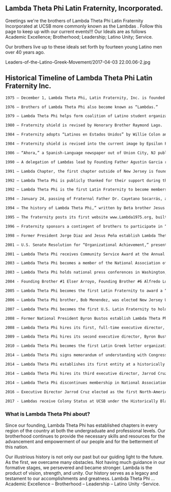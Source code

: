 ## Lambda Theta Phi Latin Fraternity, Incorporated.

Greetings we're the brothers of Lambda Theta Phi Latin Fraternity Incorporated at UCSB more commonly known as the Lambdas . Follow this page to keep up with our current events!!!
Our Ideals are as follows 
Academic Excellence; Brotherhood; Leadership; Latino Unity; Service. 

Our brothers live up to these ideals set forth by fourteen young Latino men over 40 years ago.

Leaders-of-the-Latino-Greek-Movement/2017-04-03 22.00.06-2.jpg



## Historical Timeline of Lambda Theta Phi Latin Fraternity Inc.
```markdown
1975 – December 1, Lambda Theta Phi, Latin Fraternity, Inc. is founded.

1976 – Brothers of Lambda Theta Phi also become known as “Lambdas.”

1979 – Lambda Theta Phi helps form coalition of Latino student organizations to protest a lack of services to Latino students at Kean College (now Kean University); it is the first mention of a “Latino Fraternity” in any print media in the U.S.

1980 – Fraternity shield is revised by Honorary Brother Raymond Lago.

1984 – Fraternity adopts “Latinos en Estados Unidos” by Willie Colon and Celia Cruz as its official song as proposed by the Founding Line of Epsilon Chapter.

1984 – Fraternity shield is revised into the current image by Epsilon Founding Brother Daniel Sedares under the guidance of Fraternal Father Cayetano Socarrás.

1986 – “Ahora,” a Spanish-Language newspaper out of Union City, NJ publishes a 2 ½ page article on the fraternity, the first story every printed about a Latino Greek Letter Organization (LGLO) in a Spanish-Language newspaper in the U.S.

1990 – A delegation of Lambdas lead by Founding Father Agustin Garcia represents the fraternity at the International Cuban Youth Conference for a Free Cuba (translated from Spanish) in Miami, FL; the fraternity was the only non-Cuban (specific) organization to participate and make a presentation at the event

1991 – Lambda Chapter, the first chapter outside of New Jersey is founded at the University of Connecticut.

1992 – Lambda Theta Phi is publicly thanked for their support during the acceptance speech of Brother Robert Menendez during his victory speech after being elected to Congress.

1992 – Lambda Theta Phi is the first Latin Fraternity to become members of the North-American Interfraternity Conference.

1994 – January 24, passing of Fraternal Father Dr. Cayetano Socarrás, affectionately known as Chacho to those brothers who have had the privilege of meeting him.

1994 – The history of Lambda Theta Phi,” written by Beta brother Jesus Peña, is published, making Lambda Theta Phi the first LGLO to have a published history book.

1995 – The fraternity posts its first website www.Lambda1975.org, built and designed by brothers Juan Aguilar and Carlos Morales.

1996 – Fraternity sponsors a contingent of brothers to participate in “’96 Será” a demonstration in Washington, DC to protest a wave of anti-immigrant legislation.

1998 – Former President Jorge Diaz and Jesus Peña establish Lambda Theta Phi Educational Foundation, a 501(c) (3) entity.

2001 – U.S. Senate Resolution for “Organizational Achievement,” presented to Lambda Theta Phi at our Annual Awards Banquet, November 25, from Senator Joseph Lieberman.

2001 – Lambda Theta Phi receives Community Service Award at the Annual Latino Greeks.com & NALFO Awards Gala.

2003 – Lambda Theta Phi becomes a member of the National Association of Latino Fraternal Organizations (NALFO).

2003 – Lambda Theta Phi holds national press conferences in Washington, D.C. and organizes students and alumni across the country to protest a media merger that they believed would create a monopoly of Spanish-language media.

2004 - Founding Brother #1 Elser Arroyo, Founding Brother #6 Alfredo Luna, Founding Brother #8 Emanuel Garcia, Founding Brother #9 Sergio Saucedo, Founding Brother #10 Carlos Peraza, and Founding Brother #11 Ramon Garcia as men of vision establish Santa Barbara Colony.

2005 – Lambda Theta Phi becomes the first Latin Fraternity to award a “Latina Scholarship” at its national awards banquet.

2006 – Lambda Theta Phi brother, Bob Menendez, was elected New Jersey U.S. Senator.

2007 – Lambda Theta Phi becomes the first U.S. Latin Fraternity to hold a Conference in Puerto Rico.

2008 – Former National President Byron Bustos establish Lambda Theta Phi Board of Trustees.

2008 – Lambda Theta Phi hires its first, full-time executive director, Gary Ballinger.

2009 – Lambda Theta Phi hires its second executive director, Byron Bustos.

2010 – Lambda Theta Phi becomes the first Latin Greek letter organization to be attributed by the institution it was founded (Kean University).

2014 – Lambda Theta Phi signs memorandum of understanding with Congressional Hispanic Caucus Institute (CHCI) as national philanthropic partner.

2014 – Lambda Theta Phi establishes its first entity at a historically Black college/university with the Johnson C. Smith University Colony.

2014 – Lambda Theta Phi hires its third executive director, Jarrod Cruz.

2014 – Lambda Theta Phi discontinues membership in National Association of Latino Fraternal Organizations (NALFO).

2016 – Executive Director Jarrod Cruz elected as the first North-American Interfraternity Conference (NIC) Fraternity Growth Accelorator (FGA) Council Representative.

2017 - Lambdas receive Colony Status at UCSB under the Historically Black and Latino Greek Council
```
### What is Lambda Theta Phi about?

Since our founding, Lambda Theta Phi has established chapters in every region of the country at both the undergraduate and professional levels. Our brotherhood continues to provide the necessary skills and resources for the advancement and empowerment of our people and for the betterment of this nation.

Our illustrious history is not only our past but our guiding light to the future. As the first, we overcame many obstacles. Not having much guidance in our formative stages, we persevered and became stronger. Lambda is the product of vision, strength, and unity. Our history serves as a legacy and testament to our accomplishments and greatness.
Lambda Theta Phi … Academic Excellence – Brotherhood – Leadership – Latino Unity -Service.


